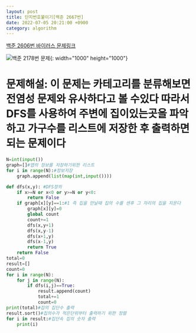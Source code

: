```yaml
---
layout: post
title: 단지번호붙이기[백준 2667번]
date: 2022-07-05 20:21:00 +0900
category: algorithm
---
```


[백준 2606번 바이러스 문제링크](https://www.acmicpc.net/problem/2667)

![백준 2178번 문제](https://user-images.githubusercontent.com/77001421/177326030-8df23f04-b17e-4b37-abe6-06255c025044.png){: width="1000" height="1000"}

# 문제해설: 이 문제는 카테고리를 분류해보면 전염성 문제와 유사하다고 볼 수있다 따라서 DFS를 사용하여 주변에 집이있는곳을 파악하고 가구수를 리스트에 저장한 후 출력하면 되는 문제이다

```python
N=int(input())
graph=[]#맵의 정보를 저장하기위한 리스트
for i in range(N):#정보저장
    graph.append(list(map(int,input())))

def dfs(x,y): #DFS정의
    if x>=N or x<0 or y>=N or y<0:
        return False
    if graph[x][y]==1:#1 즉 집을 만날때 집의 수를 센후 그 자리의 집을 지운다
        graph[x][y]=0
        global count
        count+=1
        dfs(x,y+1)
        dfs(x,y-1)
        dfs(x+1,y)
        dfs(x-1,y)
        return True
    return False
total=0
result=[] 
count=0
for i in range(N):  
    for j in range(N):
        if dfs(i,j)==True:
            result.append(count)
            total+=1
            count=0
print(total)#집의 집단수 출력 
result.sort()#집의수가 적은단위부터 출력하기 위한 정렬 
for i in result:#집단속 집의 숫자 출력 
    print(i)

```
